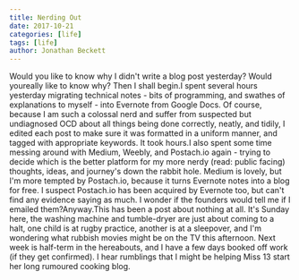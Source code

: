 ```yaml
---
title: Nerding Out
date: 2017-10-21
categories: [life]
tags: [life]
author: Jonathan Beckett
---
```


Would you like to know why I didn't write a blog post yesterday? Would youreally  like to know why? Then I shall begin.I spent several hours yesterday migrating technical notes - bits of programming, and swathes of explanations to myself - into Evernote from Google Docs. Of course, because I am such a colossal nerd and suffer from suspected but undiagnosed OCD about all things being done correctly, neatly, and tidily, I edited each post to make sure it was formatted in a uniform manner, and tagged with appropriate keywords. It took hours.I also spent some time messing around with Medium, Weebly, and Postach.io again - trying to decide which is the better platform for my more nerdy (read: public facing) thoughts, ideas, and journey's down the rabbit hole. Medium is lovely, but I'm more tempted by Postach.io, because it turns Evernote notes into a blog for free. I suspect Postach.io has been acquired by Evernote too, but can't find any evidence saying as much. I wonder if the founders would tell me if I emailed them?Anyway.This has been a post about nothing at all. It's Sunday here, the washing machine and tumble-dryer are just about coming to a halt, one child is at rugby practice, another is at a sleepover, and I'm wondering what rubbish movies might be on the TV this afternoon. Next week is half-term in the hereabouts, and I have a few days booked off work (if they get confirmed). I hear rumblings that I might be helping Miss 13 start her long rumoured cooking blog.